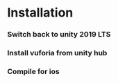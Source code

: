 # Installation

### Switch back to unity 2019 LTS
### Install vuforia from unity hub
### Compile for ios
